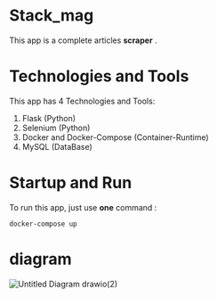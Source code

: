 # Stack_mag
This app is a complete articles **scraper** . 


# Technologies and Tools
This app has 4 Technologies and Tools:
1) Flask (Python)
2) Selenium (Python)
3) Docker and Docker-Compose (Container-Runtime)
4) MySQL (DataBase)

# Startup and Run
To run this app, just use **one** command :
```
docker-compose up
```
# diagram
![Untitled Diagram drawio(2)](https://github.com/stackteamorg/stack_mag/assets/120930271/1764c11a-c60e-4920-806e-97c902c16337)


